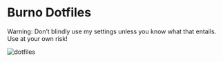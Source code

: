 # Burno Dotfiles

Warning: Don’t blindly use my settings unless you know what that entails. Use at your own risk!

![dotfiles](![neovim](https://github.com/burno-lima/dotfiles/assets/80166382/fa63a917-791d-4a48-aabd-eea6a422bf6d)
)
